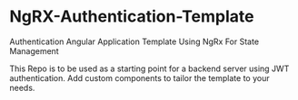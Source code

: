 # NgRX-Authentication-Template
Authentication Angular Application Template Using NgRx For State Management

This Repo is to be used as a starting point for a backend server using JWT authentication. Add custom components to tailor the template to your needs.
